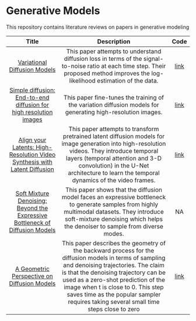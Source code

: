 # Generative Models
This repository contains literature reviews on papers in generative modeling


Title    |Description    |Code    
:------:|:-------:|:-------:
[Variational Diffusion Models](https://arxiv.org/abs/2107.00630)| This paper attempts to understand diffusion loss in terms of the signal-to-noise ratio at each time step. Their proposed method improves the log-likelihood estimation of the data.|[link](https://github.com/addtt/variational-diffusion-models) |
[Simple diffusion: End-to-end diffusion for high resolution images](https://arxiv.org/abs/2301.11093)| This paper fine-tunes the training of the variation diffusion models for generating high-resolution images.|[link](https://github.com/faverogian/simpleDiffusion) |
[Align your Latents: High-Resolution Video Synthesis with Latent Diffusion](https://arxiv.org/abs/2304.08818)|This paper attempts to transform pretrained latent diffusion models for image generation into high-resolution videos. They introduce temporal layers (temporal attention and 3-D convolution) in the U-Net architecture to learn the temporal dynamics of the video frames. |[link](https://github.com/srpkdyy/VideoLDM) |
[Soft Mixture Denoising: Beyond the Expressive Bottleneck of Diffusion Models](https://arxiv.org/pdf/2309.14068)|This paper shows that the diffusion model faces an expressive bottleneck to generate samples from highly multimodal datasets. They introduce soft-mixture denoising which helps the denoiser to sample from diverse modes. |NA|
[A Geometric Perspective on Diffusion Models](https://arxiv.org/abs/2305.19947)|This paper describes the geometry of the backward process for the diffusion models in terms of sampling and denoising trajectories. The claim is that the denoising trajectory can be used as a zero-shot prediction of the image when t is close to 0. This step saves time as the popular sampler requires taking several small time steps close to zero|[link](https://github.com/zju-pi/diff-sampler)|

